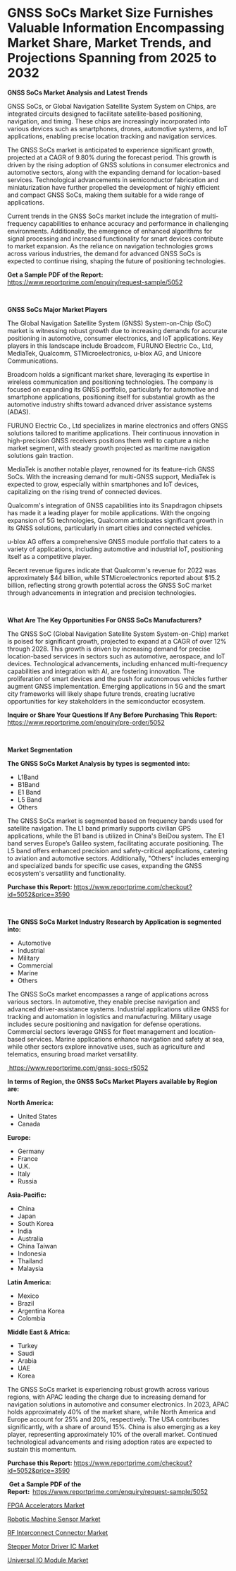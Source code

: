 <p><h1>GNSS SoCs Market Size Furnishes Valuable Information Encompassing Market Share, Market Trends, and Projections Spanning from 2025 to 2032</h1></p><p><strong>GNSS SoCs Market Analysis and Latest Trends</strong></p>
<p><p>GNSS SoCs, or Global Navigation Satellite System System on Chips, are integrated circuits designed to facilitate satellite-based positioning, navigation, and timing. These chips are increasingly incorporated into various devices such as smartphones, drones, automotive systems, and IoT applications, enabling precise location tracking and navigation services.</p><p>The GNSS SoCs market is anticipated to experience significant growth, projected at a CAGR of 9.80% during the forecast period. This growth is driven by the rising adoption of GNSS solutions in consumer electronics and automotive sectors, along with the expanding demand for location-based services. Technological advancements in semiconductor fabrication and miniaturization have further propelled the development of highly efficient and compact GNSS SoCs, making them suitable for a wide range of applications.</p><p>Current trends in the GNSS SoCs market include the integration of multi-frequency capabilities to enhance accuracy and performance in challenging environments. Additionally, the emergence of enhanced algorithms for signal processing and increased functionality for smart devices contribute to market expansion. As the reliance on navigation technologies grows across various industries, the demand for advanced GNSS SoCs is expected to continue rising, shaping the future of positioning technologies.</p></p>
<p><strong>Get a Sample PDF of the Report:&nbsp;</strong> <a href="https://www.reportprime.com/enquiry/request-sample/5052?utm_campaign=41&utm_medium=2&utm_source=Github&utm_content=ia&utm_term=19032025&utm_id=gnss-socs">https://www.reportprime.com/enquiry/request-sample/5052</a></p>
<p>&nbsp;</p>
<p><strong>GNSS SoCs Major Market Players</strong></p>
<p><p>The Global Navigation Satellite System (GNSS) System-on-Chip (SoC) market is witnessing robust growth due to increasing demands for accurate positioning in automotive, consumer electronics, and IoT applications. Key players in this landscape include Broadcom, FURUNO Electric Co., Ltd, MediaTek, Qualcomm, STMicroelectronics, u-blox AG, and Unicore Communications.</p><p>Broadcom holds a significant market share, leveraging its expertise in wireless communication and positioning technologies. The company is focused on expanding its GNSS portfolio, particularly for automotive and smartphone applications, positioning itself for substantial growth as the automotive industry shifts toward advanced driver assistance systems (ADAS).</p><p>FURUNO Electric Co., Ltd specializes in marine electronics and offers GNSS solutions tailored to maritime applications. Their continuous innovation in high-precision GNSS receivers positions them well to capture a niche market segment, with steady growth projected as maritime navigation solutions gain traction.</p><p>MediaTek is another notable player, renowned for its feature-rich GNSS SoCs. With the increasing demand for multi-GNSS support, MediaTek is expected to grow, especially within smartphones and IoT devices, capitalizing on the rising trend of connected devices.</p><p>Qualcomm's integration of GNSS capabilities into its Snapdragon chipsets has made it a leading player for mobile applications. With the ongoing expansion of 5G technologies, Qualcomm anticipates significant growth in its GNSS solutions, particularly in smart cities and connected vehicles.</p><p>u-blox AG offers a comprehensive GNSS module portfolio that caters to a variety of applications, including automotive and industrial IoT, positioning itself as a competitive player. </p><p>Recent revenue figures indicate that Qualcomm's revenue for 2022 was approximately $44 billion, while STMicroelectronics reported about $15.2 billion, reflecting strong growth potential across the GNSS SoC market through advancements in integration and precision technologies.</p></p>
<p>&nbsp;</p>
<p><strong>What Are The Key Opportunities For GNSS SoCs Manufacturers?</strong></p>
<p><p>The GNSS SoC (Global Navigation Satellite System System-on-Chip) market is poised for significant growth, projected to expand at a CAGR of over 12% through 2028. This growth is driven by increasing demand for precise location-based services in sectors such as automotive, aerospace, and IoT devices. Technological advancements, including enhanced multi-frequency capabilities and integration with AI, are fostering innovation. The proliferation of smart devices and the push for autonomous vehicles further augment GNSS implementation. Emerging applications in 5G and the smart city frameworks will likely shape future trends, creating lucrative opportunities for key stakeholders in the semiconductor ecosystem.</p></p>
<p><strong>Inquire or Share Your Questions If Any Before Purchasing This Report:</strong> <a href="https://www.reportprime.com/enquiry/pre-order/5052?utm_campaign=41&utm_medium=2&utm_source=Github&utm_content=ia&utm_term=19032025&utm_id=gnss-socs">https://www.reportprime.com/enquiry/pre-order/5052</a></p>
<p>&nbsp;</p>
<p><strong>Market Segmentation</strong></p>
<p><strong>The GNSS SoCs Market Analysis by types is segmented into:</strong></p>
<p><ul><li>L1Band</li><li>B1Band</li><li>E1 Band</li><li>L5 Band</li><li>Others</li></ul></p>
<p><p>The GNSS SoCs market is segmented based on frequency bands used for satellite navigation. The L1 band primarily supports civilian GPS applications, while the B1 band is utilized in China's BeiDou system. The E1 band serves Europe’s Galileo system, facilitating accurate positioning. The L5 band offers enhanced precision and safety-critical applications, catering to aviation and automotive sectors. Additionally, "Others" includes emerging and specialized bands for specific use cases, expanding the GNSS ecosystem's versatility and functionality.</p></p>
<p><strong>Purchase this Report:&nbsp;</strong><a href="https://www.reportprime.com/checkout?id=5052&price=3590&utm_campaign=41&utm_medium=2&utm_source=Github&utm_content=ia&utm_term=19032025&utm_id=gnss-socs">https://www.reportprime.com/checkout?id=5052&price=3590</a></p>
<p>&nbsp;</p>
<p><strong>The GNSS SoCs Market Industry Research by Application is segmented into:</strong></p>
<p><ul><li>Automotive</li><li>Industrial</li><li>Military</li><li>Commercial</li><li>Marine</li><li>Others</li></ul></p>
<p><p>The GNSS SoCs market encompasses a range of applications across various sectors. In automotive, they enable precise navigation and advanced driver-assistance systems. Industrial applications utilize GNSS for tracking and automation in logistics and manufacturing. Military usage includes secure positioning and navigation for defense operations. Commercial sectors leverage GNSS for fleet management and location-based services. Marine applications enhance navigation and safety at sea, while other sectors explore innovative uses, such as agriculture and telematics, ensuring broad market versatility.</p></p>
<p><a href="https://www.reportprime.com/gnss-socs-r5052?utm_campaign=41&utm_medium=2&utm_source=Github&utm_content=ia&utm_term=19032025&utm_id=gnss-socs">&nbsp;https://www.reportprime.com/gnss-socs-r5052</a></p>
<p><strong>In terms of Region, the GNSS SoCs Market Players available by Region are:</strong></p>
<p>
    <p> <strong> North America: </strong>
        <ul>
            <li>United States</li>
            <li>Canada</li>
        </ul>
        </p> 
    <p> <strong> Europe: </strong>
        <ul>
            <li>Germany</li>
            <li>France</li>
            <li>U.K.</li>
            <li>Italy</li>
            <li>Russia</li>
        </ul>
        </p> 
    <p> <strong> Asia-Pacific: </strong>
        <ul>
            <li>China</li>
            <li>Japan</li>
            <li>South Korea</li>
            <li>India</li>
            <li>Australia</li>
            <li>China Taiwan</li>
            <li>Indonesia</li>
            <li>Thailand</li>
            <li>Malaysia</li>
        </ul>
        </p> 
    <p> <strong> Latin America: </strong>
        <ul>
            <li>Mexico</li>
            <li>Brazil</li>
            <li>Argentina Korea</li>
            <li>Colombia</li>
        </ul>
        </p> 
    <p> <strong> Middle East & Africa: </strong>
        <ul>
            <li>Turkey</li>
            <li>Saudi</li>
            <li>Arabia</li>
            <li>UAE</li>
            <li>Korea</li>
        </ul>
    </p>
    </p>
<p><p>The GNSS SoCs market is experiencing robust growth across various regions, with APAC leading the charge due to increasing demand for navigation solutions in automotive and consumer electronics. In 2023, APAC holds approximately 40% of the market share, while North America and Europe account for 25% and 20%, respectively. The USA contributes significantly, with a share of around 15%. China is also emerging as a key player, representing approximately 10% of the overall market. Continued technological advancements and rising adoption rates are expected to sustain this momentum.</p></p>
<p><strong>Purchase this Report: </strong><a href="https://www.reportprime.com/checkout?id=5052&price=3590&utm_campaign=41&utm_medium=2&utm_source=Github&utm_content=ia&utm_term=19032025&utm_id=gnss-socs">https://www.reportprime.com/checkout?id=5052&price=3590</a></p>
<p>&nbsp;<strong>Get a Sample PDF of the Report:&nbsp;&nbsp;</strong><a href="https://www.reportprime.com/enquiry/request-sample/5052?utm_campaign=41&utm_medium=2&utm_source=Github&utm_content=ia&utm_term=19032025&utm_id=gnss-socs">https://www.reportprime.com/enquiry/request-sample/5052</a></p>
<p><strong></strong></p>
<p><p><a href="https://github.com/naingbiner7i/Market-Research-Report-List-1/blob/main/fpga-accelerators-market.md?utm_campaign=41&utm_medium=2&utm_source=Github&utm_content=ia&utm_term=19032025&utm_id=gnss-socs">FPGA Accelerators Market</a></p><p><a href="https://github.com/sutrejaron/Market-Research-Report-List-1/blob/main/robotic-machine-sensor-market.md?utm_campaign=41&utm_medium=2&utm_source=Github&utm_content=ia&utm_term=19032025&utm_id=gnss-socs">Robotic Machine Sensor Market</a></p><p><a href="https://github.com/siwerhommer97/Market-Research-Report-List-1/blob/main/rf-interconnect-connector-market.md?utm_campaign=41&utm_medium=2&utm_source=Github&utm_content=ia&utm_term=19032025&utm_id=gnss-socs">RF Interconnect Connector Market</a></p><p><a href="https://github.com/baatetoshda/Market-Research-Report-List-1/blob/main/stepper-motor-driver-ic-market.md?utm_campaign=41&utm_medium=2&utm_source=Github&utm_content=ia&utm_term=19032025&utm_id=gnss-socs">Stepper Motor Driver IC Market</a></p><p><a href="https://github.com/beyeagamizjp/Market-Research-Report-List-1/blob/main/universal-io-module-market.md?utm_campaign=41&utm_medium=2&utm_source=Github&utm_content=ia&utm_term=19032025&utm_id=gnss-socs">Universal IO Module Market</a></p></p>